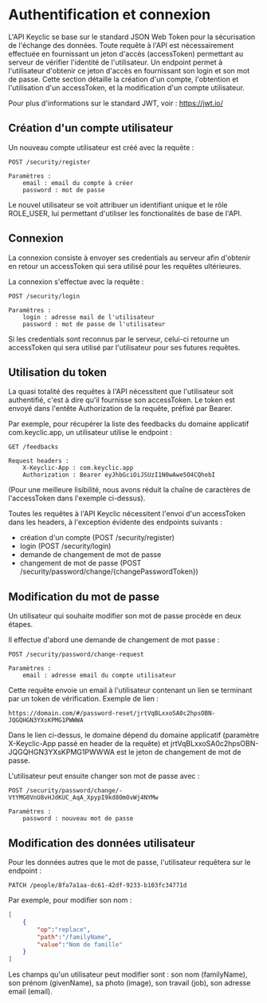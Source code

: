 # Authentification et connexion

L'API Keyclic se base sur le standard JSON Web Token pour la sécurisation de l'échange des données. Toute requête à l'API est nécessairement effectuée en fournissant un jeton d'accès (accessToken) permettant au serveur de vérifier l'identité de l'utilisateur. Un endpoint permet à l'utilisateur d'obtenir ce jeton d'accès en fournissant son login et son mot de passe. Cette section détaille la création d'un compte, l'obtention et l'utilisation d'un accessToken, et la modification d'un compte utilisateur.

Pour plus d'informations sur le standard JWT, voir : https://jwt.io/

## Création d'un compte utilisateur

Un nouveau compte utilisateur est créé avec la requête :

```
POST /security/register
```

```
Paramètres :
    email : email du compte à créer
    password : mot de passe
```

Le nouvel utilisateur se voit attribuer un identifiant unique et le rôle ROLE_USER, lui permettant d'utiliser les fonctionalités de base de l'API.

## Connexion

La connexion consiste à envoyer ses credentials au serveur afin d'obtenir en retour un accessToken qui sera utilisé pour les requêtes ultérieures.

La connexion s'effectue avec la requête :

```
POST /security/login
```

```
Paramètres :
    login : adresse mail de l'utilisateur
    password : mot de passe de l'utilisateur
```

Si les credentials sont reconnus par le serveur, celui-ci retourne un accessToken qui sera utilisé par l'utilisateur pour ses futures requêtes.

## Utilisation du token

La quasi totalité des requêtes à l'API nécessitent que l'utilisateur soit authentifié, c'est à dire qu'il fournisse son accessToken. Le token est envoyé dans l'entête Authorization de la requête, préfixé par Bearer.

Par exemple, pour récupérer la liste des feedbacks du domaine applicatif com.keyclic.app, un utilisateur utilise le endpoint :

```
GET /feedbacks
```

```
Request headers :
    X-Keyclic-App : com.keyclic.app
    Authorization : Bearer eyJhbGciOiJSUzI1N0wAwe5O4CQhebI
```

(Pour une meilleure lisibilité, nous avons réduit la chaîne de caractères de l'accessToken dans l'exemple ci-dessus).

Toutes les requêtes à l'API Keyclic nécessitent l'envoi d'un accessToken dans les headers, à l'exception évidente des endpoints suivants :

- création d'un compte (POST /security/register)
- login (POST /security/login)
- demande de changement de mot de passe
- changement de mot de passe (POST /security/password/change/{changePasswordToken})

## Modification du mot de passe

Un utilisateur qui souhaite modifier son mot de passe procède en deux étapes.

Il effectue d'abord une demande de changement de mot passe :

```
POST /security/password/change-request
```

```
Paramètres :
    email : adresse email du compte utilisateur
```

Cette requête envoie un email à l'utilisateur contenant un lien se terminant par un token de vérification. Exemple de lien :

```
https://domain.com/#/password-reset/jrtVqBLxxoSA0c2hpsOBN-JQGQHGN3YXsKPMG1PWWWA
```

Dans le lien ci-dessus, le domaine dépend du domaine applicatif (paramètre X-Keyclic-App passé en header de la requête) et jrtVqBLxxoSA0c2hpsOBN-JQGQHGN3YXsKPMG1PWWWA est le jeton de changement de mot de passe.

L'utilisateur peut ensuite changer son mot de passe avec :

```
POST /security/password/change/-VtYMG0VnU8vHJdKUC_AqA_XpypI9kd8OmOvWj4NYMw
```

```
Paramètres :
    password : nouveau mot de passe
```

## Modification des données utilisateur

Pour les données autres que le mot de passe, l'utilisateur requêtera sur le endpoint :

```
PATCH /people/8fa7a1aa-dc61-42df-9233-b103fc34771d
```

Par exemple, pour modifier son nom :

```json
[
	{
		"op":"replace",
		"path":"/familyName",
		"value":"Nom de famille"
	}
]
```

Les champs qu'un utilisateur peut modifier sont : son nom (familyName), son prénom (givenName), sa photo (image), son travail (job), son adresse email (email).


